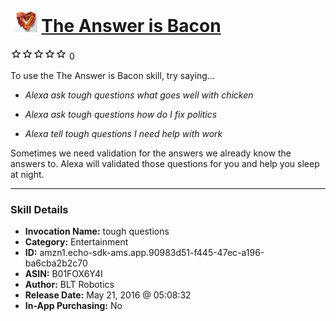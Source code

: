 # &nbsp;<img src="skill_icon" alt="The Answer is Bacon icon" width="36"> [The Answer is Bacon](http://alexa.amazon.com/#skills/amzn1.echo-sdk-ams.app.90983d51-f445-47ec-a196-ba6cba2b2c70)
![0 stars](../../images/ic_star_border_black_18dp_1x.png)![0 stars](../../images/ic_star_border_black_18dp_1x.png)![0 stars](../../images/ic_star_border_black_18dp_1x.png)![0 stars](../../images/ic_star_border_black_18dp_1x.png)![0 stars](../../images/ic_star_border_black_18dp_1x.png) 0

To use the The Answer is Bacon skill, try saying...

* *Alexa ask tough questions what goes well with chicken*

* *Alexa ask tough questions how do I fix politics*

* *Alexa tell tough questions I need help with work*

Sometimes we need validation for the answers we already know the answers to. Alexa will validated those questions for you and help you sleep at night.

***

### Skill Details

* **Invocation Name:** tough questions
* **Category:** Entertainment
* **ID:** amzn1.echo-sdk-ams.app.90983d51-f445-47ec-a196-ba6cba2b2c70
* **ASIN:** B01FOX6Y4I
* **Author:** BLT Robotics
* **Release Date:** May 21, 2016 @ 05:08:32
* **In-App Purchasing:** No
